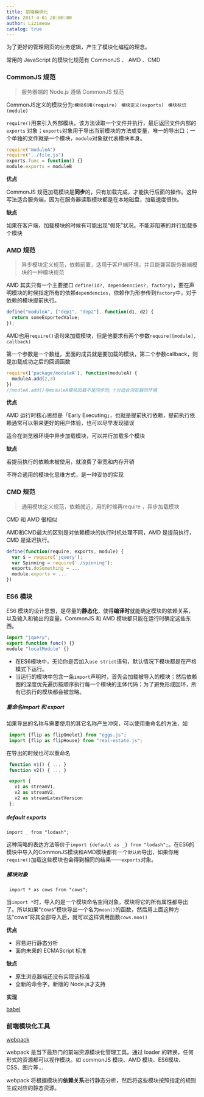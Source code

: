 ```yaml
---
title: 前端模块化
date: 2017-4-01 20:00:00
author: Lizimeow
catalog: true
---
```


为了更好的管理网页的业务逻辑，产生了模块化编程的理念。

常用的 JavaScript 的模块化规范有 CommonJS 、 AMD 、CMD

### CommonJS 规范

> 服务器端的 Node.js 遵循 CommonJS 规范

CommonJS定义的模块分为:`模块引用(require)`  ` 模块定义(exports)`  ` 模块标识(module)` 

`require()`用来引入外部模块，该方法读取一个文件并执行，最后返回文件内部的 `exports` 对象；`exports`对象用于导出当前模块的方法或变量，唯一的导出口；一个单独的文件就是一个模块，`module`对象就代表模块本身。

```javascript
require("moduleA")
require("../file.js")
exports.func = function() {}
module.exports = moduleB
```

**优点**

CommonJS 规范加载模块是**同步**的，只有加载完成，才能执行后面的操作。这种写法适合服务端，因为在服务器读取模块都是在本地磁盘，加载速度很快。

**缺点**

如果在客户端，加载模块的时候有可能出现“假死”状况。不能非阻塞的并行加载多个模块

### AMD 规范

> 异步模块定义规范，依赖前置，适用于客户端环境，并且能兼容服务器端模块的一种模块规范

AMD 其实只有一个主要接口 `define(id?, dependenncies?, factory)`，要在声明模块的时候指定所有的依赖`dependencies`，依赖作为形参传到`factory`中，对于依赖的模块提前执行。

```javascript
define("moduleA", ["dep1", "dep2"], function(d1, d2) {
  return someExportedValue;
});
```

AMD也用`require()`语句来加载模块，但是他要求有两个参数`require([module], callback)`

第一个参数是一个数组，里面的成员就是要加载的模块，第二个参数callback，则是加载成功之后的回调函数

```javascript
require(['package/moduleA'], function(moduleA) {
  moduleA.add(2,3)
})
//modleA.add()与moduleA模块加载不是同步的,十分适合浏览器的环境
```

**优点**

AMD 运行时核心思想是「Early Executing」，也就是提前执行依赖，提前执行依赖通常可以带来更好的用户体验，也可以尽早发现错误

适合在浏览器环境中异步加载模块，可以并行加载多个模块

**缺点**

若提前执行的依赖未被使用，就浪费了带宽和内存开销

不符合通用的模块化思维方式，是一种妥协的实现

### CMD 规范

> 通用模块定义规范，依赖就近，用的时候再require ，异步加载模块

CMD 和 AMD 很相似

AMD和CMD最大的区别是对依赖模块的执行时机处理不同，AMD 是提前执行，CMD 是延迟执行。

```javascript
define(function(require, exports, module) {
  var $ = require('jquery');
  var Spinning = require('./spinning');
  exports.doSomething = ...
  module.exports = ...
})
```

### ES6 模块

ES6 模块的设计思想，是尽量的**静态化**，使得**编译时**就能确定模块的依赖关系，以及输入和输出的变量。CommonJS 和 AMD 模块都只能在运行时确定这些东西。

```javascript
import "jquery";
export function func() {}
module "localModule" {}
```

- 在ES6模块中，无论你是否加入`use strict`语句，默认情况下模块都是在严格模式下运行。
- 当运行的模块中包含一条`import`声明时，首先会加载被导入的模块；然后依赖图的深度优先遍历按顺序执行每一个模块的主体代码；为了避免形成回环，所有已执行的模块都会被忽略。

##### 重命名import 和 export

如果导出的名称与需要使用的其它名称产生冲突，可以使用重命名的方法，如

```javascript
 import {flip as flipOmelet} from "eggs.js";
 import {flip as flipHouse} from "real-estate.js";
```

在导出的时候也可以重命名

```javascript
 function v1() { ... }
 function v2() { ... }

 export {
   v1 as streamV1,
   v2 as streamV2,
   v2 as streamLatestVersion
 };
```

##### default exports

`import _ from "lodash";`

这种简略的表达方法等价于`import {default as _} from "lodash";`。在ES6的模块中导入的CommonJS模块和AMD模块都有一个`默认的`导出，如果你用`require()`加载这些模块也会得到相同的结果——`exports`对象。

##### 模块对象

` import * as cows from "cows";`

当`import *`时，导入的是一个模块命名空间对象，模块将它的所有属性都导出了。所以如果“cows”模块导出一个名为`moon()`的函数，然后用上面这种方法“cows”将其全部导入后，就可以这样调用函数`cows.moo()`

**优点**

- 容易进行静态分析
- 面向未来的 ECMAScript 标准

**缺点**

- 原生浏览器端还没有实现该标准
- 全新的命令字，新版的 Node.js才支持

**实现**

[babel](https://babeljs.io/)



### 前端模块化工具

[webpack](https://webpack.github.io/docs/)

webpack 是当下最热门的前端资源模块化管理工具。通过 loader 的转换，任何形式的资源都可以视作模块。如 commonJS 模块、AMD 模块、ES6模块、CSS、图片等...

webpack 将根据模块的**依赖关系**进行静态分析，然后将这些模块按照指定的规则生成对应的静态资源。